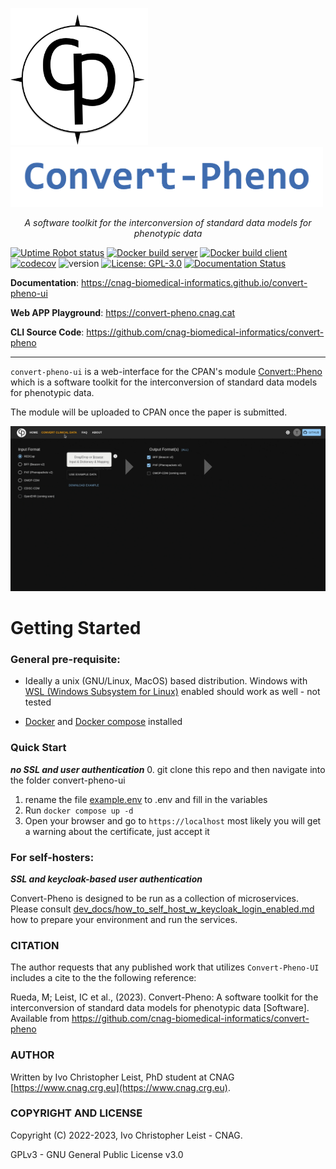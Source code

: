 <p align="left">
  <a href="https://github.com/cnag-biomedical-informatics/convert-pheno"><img src="https://github.com/cnag-biomedical-informatics/convert-pheno/blob/main/docs/img/CP-logo.png" width="220" alt="Convert-Pheno"></a>
  <a href="https://github.com/cnag-biomedical-informatics/convert-pheno"><img src="https://github.com/cnag-biomedical-informatics/convert-pheno/blob/main/docs/img/CP-text.png" width="500" alt="Convert-Pheno"></a>
</p>
<p align="center">
    <em>A software toolkit for the interconversion of standard data models for phenotypic data</em>
</p>

[![Uptime Robot status](https://img.shields.io/uptimerobot/status/m794601507-a686af3c42ebb3ff3f2673b2)](https://stats.uptimerobot.com/4nrjwuYQPm)
[![Docker build server](https://github.com/CNAG-Biomedical-Informatics/convert-pheno-ui/actions/workflows/docker-build-server.yml/badge.svg)](https://github.com/CNAG-Biomedical-Informatics/convert-pheno-ui/actions/workflows/docker-build-server.yml)
[![Docker build client](https://github.com/CNAG-Biomedical-Informatics/convert-pheno-ui/actions/workflows/docker-build-client.yml/badge.svg)](https://github.com/CNAG-Biomedical-Informatics/convert-pheno-ui/actions/workflows/docker-build-client.yml)
[![codecov](https://codecov.io/gh/CNAG-Biomedical-Informatics/convert-pheno-ui/branch/main/graph/badge.svg?token=VJB5TM9LQW)](https://codecov.io/gh/CNAG-Biomedical-Informatics/convert-pheno-ui)
![version](https://img.shields.io/badge/version-0.0.0_beta-orange)
[![License: GPL-3.0](https://img.shields.io/pypi/l/fpvgcc.svg)](https://www.gnu.org/licenses/gpl-3.0.en.html)
[![Documentation Status](https://github.com/cnag-biomedical-informatics/convert-pheno-ui/actions/workflows/documentation.yml/badge.svg)](https://github.com/cnag-biomedical-informatics/convert-pheno-ui/actions/workflows/documentation.yml)

**Documentation**: <a href="https://cnag-biomedical-informatics.github.io/convert-pheno-ui" target="_blank">https://cnag-biomedical-informatics.github.io/convert-pheno-ui</a>

**Web APP Playground**: <a href="https://convert-pheno.cnag.cat" target="_blank">https://convert-pheno.cnag.cat</a>

**CLI Source Code**: <a href="https://github.com/cnag-biomedical-informatics/convert-pheno" target="_blank">https://github.com/cnag-biomedical-informatics/convert-pheno</a>

---

`convert-pheno-ui` is a web-interface for the CPAN's module [Convert::Pheno](https://metacpan.org/pod/Convert%3A%3APheno)
which is a software toolkit for the interconversion of standard data models for phenotypic data.

The module will be uploaded to CPAN once the paper is submitted.

[![Convert-Pheno-UI](docs/ui.gif)](docs/ui.gif)

# Getting Started

### General pre-requisite:

- Ideally a unix (GNU/Linux, MacOS) based distribution.
  Windows with [WSL (Windows Subsystem for Linux)](https://learn.microsoft.com/en-us/windows/wsl)
  enabled should work as well - not tested

- [Docker](https://docs.docker.com/get-docker/) and [Docker compose](https://docs.docker.com/compose/install/) installed

### Quick Start

**_no SSL and user authentication_**
0. git clone this repo and then navigate into the folder convert-pheno-ui
1. rename the file [example.env](example.env) to .env and fill in the variables
2. Run `docker compose up -d`
3. Open your browser and go to `https://localhost` most likely you will get a warning about the certificate, just accept it

### For self-hosters:

**_SSL and keycloak-based user authentication_**

Convert-Pheno is designed to be run as a collection of microservices.
Please consult [dev_docs/how_to_self_host_w_keycloak_login_enabled.md](dev_docs/how_to_self_host_w_keycloak_login_enabled.md)
how to prepare your environment and run the services.

### CITATION

The author requests that any published work that utilizes `Convert-Pheno-UI` includes a cite to the the following reference:

Rueda, M; Leist, IC et al., (2023). Convert-Pheno: A software toolkit for the interconversion of standard data models for phenotypic data \[Software\]. Available from https://github.com/cnag-biomedical-informatics/convert-pheno

### AUTHOR

Written by Ivo Christopher Leist, PhD student at CNAG [https://www.cnag.crg.eu](https://www.cnag.crg.eu).

### COPYRIGHT AND LICENSE

Copyright (C) 2022-2023, Ivo Christopher Leist - CNAG.

GPLv3 - GNU General Public License v3.0
